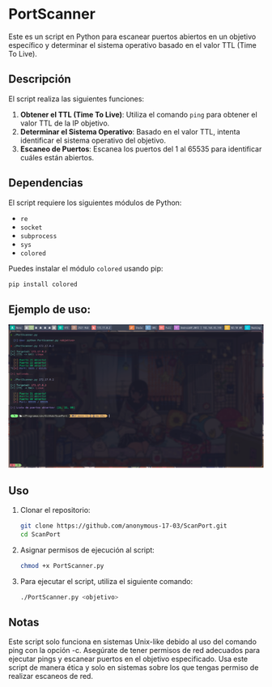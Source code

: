 # PortScanner

Este es un script en Python para escanear puertos abiertos en un objetivo específico y determinar el sistema operativo basado en el valor TTL (Time To Live).

## Descripción

El script realiza las siguientes funciones:

1. **Obtener el TTL (Time To Live)**: Utiliza el comando `ping` para obtener el valor TTL de la IP objetivo.
2. **Determinar el Sistema Operativo**: Basado en el valor TTL, intenta identificar el sistema operativo del objetivo.
3. **Escaneo de Puertos**: Escanea los puertos del 1 al 65535 para identificar cuáles están abiertos.

## Dependencias

El script requiere los siguientes módulos de Python:

- `re`
- `socket`
- `subprocess`
- `sys`
- `colored`

Puedes instalar el módulo `colored` usando pip:

```sh
pip install colored
```

## Ejemplo de uso:

![Resultado con nmap](img1.png)

## Uso

1. Clonar el repositorio:
    
    ```sh
    git clone https://github.com/anonymous-17-03/ScanPort.git
    cd ScanPort
    ```

2. Asignar permisos de ejecución al script:
    
    ```sh
    chmod +x PortScanner.py
    ```

3. Para ejecutar el script, utiliza el siguiente comando:
    
    ```sh
    ./PortScanner.py <objetivo>
    ```

## Notas

Este script solo funciona en sistemas Unix-like debido al uso del comando ping con la opción -c.
Asegúrate de tener permisos de red adecuados para ejecutar pings y escanear puertos en el objetivo especificado.
Usa este script de manera ética y solo en sistemas sobre los que tengas permiso de realizar escaneos de red.
